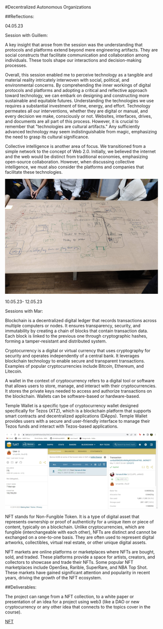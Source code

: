 #Decentralized Autonomous Organizations

##Reflections:

04.05.23 

Session with Guillem:

A key insight that arose from the session was the understanding that protocols and platforms extend beyond mere engineering artifacts. They are social constructs that facilitate communication and collaboration among individuals. These tools shape our interactions and decision-making processes.

Overall, this session enabled me to perceive technology as a tangible and material reality intricately interwoven with social, political, and environmental concerns. By comprehending the inner workings of digital protocols and platforms and adopting a critical and reflective approach toward technology, we can embark on designing and constructing more sustainable and equitable futures.
Understanding the technologies we use requires a substantial investment of time, energy, and effort. Technology permeates all our interventions, whether they are digital or manual, and every decision we make, consciously or not. Websites, interfaces, drives, and documents are all part of this process. However, it is crucial to remember that "technologies are cultural artifacts." Any sufficiently advanced technology may seem indistinguishable from magic, emphasizing the need to grasp its cultural significance.


Collective intelligence is another area of focus. We transitioned from a simple network to the concept of Web 2.0. Initially, we believed the internet and the web would be distinct from traditional economies, emphasizing open-source collaboration. However, when discussing collective intelligence, we must also consider the platforms and companies that facilitate these technologies.

![](../images/Term3/DOA.jpg)

10.05.23- 12.05.23

Sessions with Mar:


Blockchain is a decentralized digital ledger that records transactions across multiple computers or nodes. It ensures transparency, security, and immutability by creating a chain of blocks that contain transaction data. Each block is linked to the previous one through cryptographic hashes, forming a tamper-resistant and distributed system.

Cryptocurrency is a digital or virtual currency that uses cryptography for security and operates independently of a central bank. It leverages blockchain technology to enable secure and transparent transactions. Examples of popular cryptocurrencies include Bitcoin, Ethereum, and Litecoin.

A wallet in the context of cryptocurrency refers to a digital tool or software that allows users to store, manage, and interact with their cryptocurrencies. It stores the private keys needed to access and authorize transactions on the blockchain. Wallets can be software-based or hardware-based.

Temple Wallet is a specific type of cryptocurrency wallet designed specifically for Tezos (XTZ), which is a blockchain platform that supports smart contracts and decentralized applications (DApps). Temple Wallet provides users with a secure and user-friendly interface to manage their Tezos funds and interact with Tezos-based applications.

 ![we created our own temple wallets](../images/Term3/doa1.jpg)


NFT stands for Non-Fungible Token. It is a type of digital asset that represents ownership or proof of authenticity for a unique item or piece of content, typically on a blockchain. Unlike cryptocurrencies, which are fungible (interchangeable with each other), NFTs are distinct and cannot be exchanged on a one-to-one basis. They are often used to represent digital artworks, collectibles, virtual real estate, or other unique digital assets.

NFT markets are online platforms or marketplaces where NFTs are bought, sold, and traded. These platforms provide a space for artists, creators, and collectors to showcase and trade their NFTs. Some popular NFT marketplaces include OpenSea, Rarible, SuperRare, and NBA Top Shot. These markets have gained significant attention and popularity in recent years, driving the growth of the NFT ecosystem.

##Deliverables:

The project can range from a NFT collection, to a white paper or presentation of an idea for a project using web3 (like a DAO or new cryptocurrency or any other idea that connects to the topics cover in the course).


[NFT](https://docs.google.com/presentation/d/18VixHvlcsFFaN-tWnM4pBRLL3NX6OSf6m737kPGrYvE/edit?usp=sharing)
